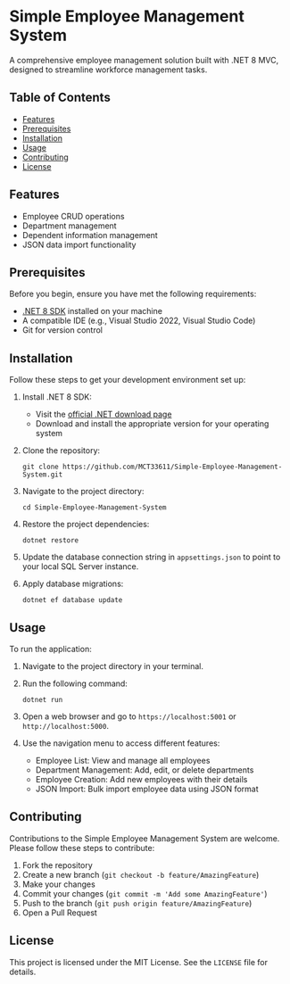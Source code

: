 # Simple Employee Management System

A comprehensive employee management solution built with .NET 8 MVC, designed to streamline workforce management tasks.

## Table of Contents
- [Features](#features)
- [Prerequisites](#prerequisites)
- [Installation](#installation)
- [Usage](#usage)
- [Contributing](#contributing)
- [License](#license)

## Features

- Employee CRUD operations
- Department management
- Dependent information management
- JSON data import functionality


## Prerequisites

Before you begin, ensure you have met the following requirements:

- [.NET 8 SDK](https://dotnet.microsoft.com/download/dotnet/8.0) installed on your machine
- A compatible IDE (e.g., Visual Studio 2022, Visual Studio Code)
- Git for version control

## Installation

Follow these steps to get your development environment set up:

1. Install .NET 8 SDK:
   - Visit the [official .NET download page](https://dotnet.microsoft.com/download/dotnet/8.0)
   - Download and install the appropriate version for your operating system

2. Clone the repository:
   ```
   git clone https://github.com/MCT33611/Simple-Employee-Management-System.git
   ```

3. Navigate to the project directory:
   ```
   cd Simple-Employee-Management-System
   ```

4. Restore the project dependencies:
   ```
   dotnet restore
   ```

5. Update the database connection string in `appsettings.json` to point to your local SQL Server instance.

6. Apply database migrations:
   ```
   dotnet ef database update
   ```

## Usage

To run the application:

1. Navigate to the project directory in your terminal.

2. Run the following command:
   ```
   dotnet run
   ```

3. Open a web browser and go to `https://localhost:5001` or `http://localhost:5000`.

4. Use the navigation menu to access different features:
   - Employee List: View and manage all employees
   - Department Management: Add, edit, or delete departments
   - Employee Creation: Add new employees with their details
   - JSON Import: Bulk import employee data using JSON format

## Contributing

Contributions to the Simple Employee Management System are welcome. Please follow these steps to contribute:

1. Fork the repository
2. Create a new branch (`git checkout -b feature/AmazingFeature`)
3. Make your changes
4. Commit your changes (`git commit -m 'Add some AmazingFeature'`)
5. Push to the branch (`git push origin feature/AmazingFeature`)
6. Open a Pull Request

## License

This project is licensed under the MIT License. See the `LICENSE` file for details.